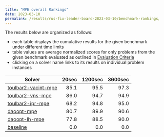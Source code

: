 ```yaml
---
title: "MPE overall Rankings"
date: 2023-03-10
permalink: /results/rus-fix-leader-board-2023-03-10/benchmark-rankings/MPE-overall-rankings
---
```




The results below are organized as follows:
- each table displays the cumulative results for the given benchmark under different time limits
- table values are average normalized scores for only problems from the given benchmark evaluated as outlined in [Evaluation Criteria](https://uaicompetition.github.io/uci-2022/results/evaluation-criteria/)
- clicking on a solver name links to its results on individual problem instances


|                                Solver                                 | 20sec | 1200sec | 3600sec |
| --------------------------------------------------------------------- | ----: | ------: | ------: |
| [toulbar2-vacint-mpe](../solver-scores/toulbar2-vacint-mpe-scores.md) |  85.1 |    95.5 |    97.3 |
| [toulbar2-vns-mpe](../solver-scores/toulbar2-vns-mpe-scores.md)       |  86.0 |    94.7 |    94.9 |
| [toulbar2-ipr-mpe](../solver-scores/toulbar2-ipr-mpe-scores.md)       |  68.2 |    94.8 |    95.0 |
| [daoopt-mpe](../solver-scores/daoopt-mpe-scores.md)                   |  80.7 |    89.9 |    90.6 |
| [daoopt-lh-mpe](../solver-scores/daoopt-lh-mpe-scores.md)             |  77.8 |    88.5 |    90.0 |
| [baseline](../solver-scores/baseline-scores.md)                       |   0.0 |     0.0 |     0.0 |

